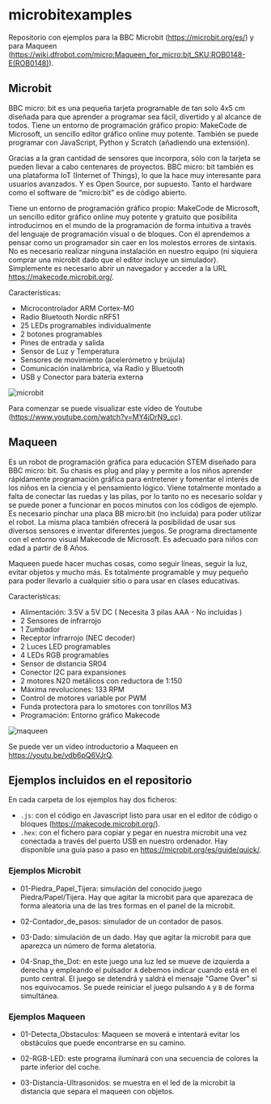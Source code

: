 # microbitexamples

Repositorio con ejemplos para la BBC Microbit (https://microbit.org/es/) y para Maqueen (https://wiki.dfrobot.com/micro:Maqueen_for_micro:bit_SKU:ROB0148-E(ROB0148)).

## Microbit

BBC micro: bit es una pequeña tarjeta programable de tan solo 4x5 cm diseñada para que aprender a programar sea fácil, divertido y al alcance de todos. Tiene un entorno de programación gráfico propio: MakeCode de Microsoft, un sencillo editor gráfico online muy potente. También se puede programar con JavaScript, Python y Scratch (añadiendo una extensión). 

Gracias a la gran cantidad de sensores que incorpora, sólo con la tarjeta se pueden llevar a cabo centenares de proyectos. BBC micro: bit también es una plataforma IoT (Internet of Things), lo que la hace muy interesante para usuarios avanzados. Y es Open Source, por supuesto. Tanto el hardware como el software de “micro:bit” es de código abierto.

Tiene un entorno de programación gráfico propio: MakeCode de Microsoft, un sencillo editor gráfico online muy potente y gratuito que posibilita introducirnos en el mundo de la programación de forma intuitiva a través del lenguaje de programación visual o de bloques. Con él aprendemos a pensar como un programador sin caer en los molestos errores de sintaxis. No es necesario realizar ninguna instalación en nuestro equipo (ni siquiera comprar una microbit dado que el editor incluye un simulador). Simplemente es necesario abrir un navegador y acceder a la URL https://makecode.microbit.org/.

Características:

- Microcontrolador ARM Cortex-M0
- Radio Bluetooth Nordic nRF51
- 25 LEDs programables individualmente
- 2 botones programables
- Pines de entrada y salida
- Sensor de Luz y Temperatura
- Sensores de movimiento (acelerómetro y brújula)
- Comunicación inalámbrica, vía Radio y Bluetooth
- USB y Conector para batería externa

![microbit](https://microbit.org/images/microbit-hardware-access.jpg)

Para comenzar se puede visualizar este vídeo de Youtube (https://www.youtube.com/watch?v=MY4jDrN9_cc).

## Maqueen

Es un robot de programación gráfica para educación STEM diseñado para BBC micro: bit. Su chasis es plug and play y permite a los niños aprender rápidamente programación gráfica para entretener y fomentar el interés de los niños en la ciencia y el pensamiento lógico. Viene totalmente montado a falta de conectar las ruedas y las pilas, por lo tanto no es necesario soldar y se puede poner a funcionar en pocos minutos con los códigos de ejemplo. Es necesario pinchar una placa BB micro:bit (no incluida) para poder utilizar el robot. La misma placa también ofrecerá la posibilidad de usar sus diversos sensores e inventar diferentes juegos. Se programa directamente con el entorno visual Makecode de Microsoft. Es adecuado para niños con edad a partir de 8 Años.

Maqueen puede hacer muchas cosas, como seguir líneas, seguir la luz, evitar objetos y mucho más. Es totalmente programable y muy pequeño para poder llevarlo a cualquier sitio o para usar en clases educativas.

Características:

- Alimentación: 3.5V a 5V DC ( Necesita 3 pilas AAA - No incluidas )
- 2 Sensores de infrarrojo
- 1 Zumbador
- Receptor infrarrojo (NEC decoder)
- 2 Luces LED programables
- 4 LEDs RGB programables
- Sensor de distancia SR04
- Conector I2C para expansiones
- 2 motores N20 metálicos con reductora de 1:150
- Máxima revoluciones: 133 RPM
- Control de motores variable por PWM
- Funda protectora para lo smotores con tonrillos M3
- Programación: Entorno gráfico Makecode

![maqueen](https://2.bp.blogspot.com/-TZs5lVNdVzs/XKymEIlzR-I/AAAAAAAACr8/rzOde6E3lpcgJSWZ_RzV1Q8wXKCs4ygMQCEwYBhgL/s1600/robot%2BMaqueen3.png)

Se puede ver un vídeo introductorio a Maqueen en https://youtu.be/vdb6pQ6VJrQ.

## Ejemplos incluidos en el repositorio

En cada carpeta de los ejemplos hay dos ficheros:

- `.js`: con el código en Javascript listo para usar en el editor de código o bloques (https://makecode.microbit.org/).
- `.hex`: con el fichero para copiar y pegar en nuestra microbit una vez conectada a través del puerto USB en nuestro ordenador. Hay disponible una guía paso a paso en https://microbit.org/es/guide/quick/.


### Ejemplos Microbit

- 01-Piedra_Papel_Tijera: simulación del conocido juego Piedra/Papel/Tijera. Hay que agitar la microbit para que aparezaca de forma aleatoria una de las tres formas en el panel de la microbit.

- 02-Contador_de_pasos: simulador de un contador de pasos.

- 03-Dado: simulación de un dado. Hay que agitar la microbit para que aparezca un número de forma aletatoria.

- 04-Snap_the_Dot: en este juego una luz led se mueve de izquierda a derecha y empleando el pulsador `A` debemos indicar cuando está en el punto central. El juego se detendrá y saldrá el mensaje "Game Over" si nos equivocamos. Se puede reiniciar el juego pulsando `A` y `B` de forma simultánea.


### Ejemplos Maqueen

- 01-Detecta_Obstaculos: Maqueen se moverá e intentará evitar los obstáculos que puede encontrarse en su camino.

- 02-RGB-LED: este programa iluminará con una secuencia de colores la parte inferior del coche.

- 03-Distancia-Ultrasonidos: se muestra en el led de la microbit la distancia que separa el maqueen con objetos.


